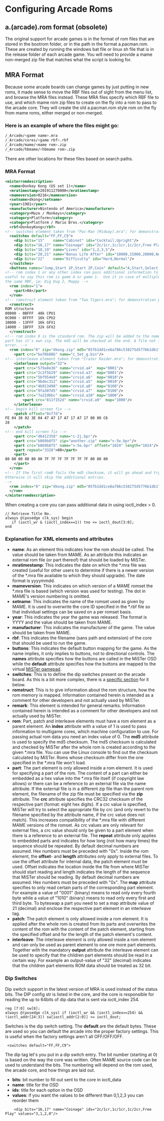 # Configuring Arcade Roms

## a.(arcade).rom format (obsolete)

The original support for arcade games is in the format of rom files that are stored in the bootrom folder, or in the path in the format a.pacman.rom. These are created by running the windows bat file or linux sh file that is in the release folder of each arcade game.  You will need to provide a mame non-merged zip file that matches what the script is looking for.

## MRA Format

Because some arcade boards can change games by just putting in new roms, it made sense to move the RBF files out of sight from the menu list, and browse the MRA files instead. These MRA files specify which RBF file to use, and which mame rom zip files to create on the fly into a rom to pass to the arcade core. They will create the old a.pacman.rom style rom on the fly from mame roms, either merged or non-merged.

### Here is an example of where the files might go:
```bash
/_Arcade/<game name>.mra
/_Arcade/cores/<game rbf>.rbf
/_Arcade/mame/<mame rom>.zip
/_Arcade/hbmame/<hbmame rom>.zip
```
There are other locations for these files based on search paths.

### MRA Format
```xml
<misterromdescription>
  <name>Donkey Kong (US set 1)</name>
  <mratimestamp>201911270000</mratimestamp>
  <mameversion>0216</mameversion>
  <setname>dkong</setname>
  <year>1981</year>
  <manufacturer>Nintendo of America</manufacturer>
  <category>Maze / Monkeys</category>
  <category>Platform</category>
  <category>Platform / Mario Bros.</category>
  <rbf>DonkeyKong</rbf>
<!-- switches element taken from "Pac-Man (Midway).mra"; for demonstration purposes only -->
  <switches default="FF,FF,C9">
    <dip bits="15"    name="Cabinet" ids="Cocktail,Upright"/>
    <dip bits="16,17" name="Coinage" ids="2c/1cr,1c/1cr,1c/2cr,Free Play" values="3,1,2,0"/>
    <dip bits="18,19" name="Lives" ids="1,2,3,5"/>
    <dip bits="20,21" name="Bonus Life After" ids="10000,15000,20000,None"/>
    <dip bits="22"    name="Difficulty" ids="Hard,Normal"/>
  </switches>
  <buttons names="Jump,Start 1P,Start 2P,Coin" default="A,Start,Select,R"/>
<!-- rom index 1 or any other index can pass additional information to a rom.
useful to say this rom is game A or game 1.  Use it in case of multiple games for
the same RBF, ie: Dig Dug 2, Mappy -->
  <rom index="1">
    <part>0A</part>
  </rom>
<!-- romstruct element taken from "Two Tigers.mra"; for demonstration purposes only -->
  <romstruct>
ROM structure
00000 - 0BFFF  48k CPU1
0C000 - 0FFFF  16k CPU2
10000 - 13FFF  16k GFX1
14000 - 1BFFF  32k GFX2
  </romstruct>
<!-- rom index 0 is the standard rom. The zip will be added to the name inside the part, unless the
part has it's own zip. The md5 will be checked at the end. A file not found error is reported before an md5
error. -->
  <rom index="0" zip="dkong.zip" md5="05fb1dd1ce6a786c538275d5776b1db1" type="merged|nonmerged|split">
    <part crc="ba70b88b" name="c_5et_g.bin"/>
<!-- interleave element taken from "Crater Raider.mra"; for demonstration purposes only -->
    <interleave output="32">
	<part crc="579a8e36" name="crvid.a4"  map="0001"/>
	<part crc="2c2f5b29" name="crvid.a3"  map="0001"/>
	<part crc="5bf954e0" name="crvid.a6"  map="0010"/>
	<part crc="9bdec312" name="crvid.a5"  map="0010"/>
	<part crc="4b913498" name="crvid.a8"  map="0100"/>
	<part crc="9fa307d5" name="crvid.a7"  map="0100"/>
	<part crc="7a22d6bc" name="crvid.a10" map="1000"/>
        <part crc="811f152d" name="crvid.a9"  map="1000"/>
    </interleave>
<!-- begin kill screen fix -->
    <patch offset="0xf7d">
FE 04 38 02 3E 04 47 A7 17 A7 17 A7 17 80 80 C6 
28
    </patch>
<!-- end kill screen fix -->
    <part crc="d6412358" name="c-2j.bpr"/>
    <part crc="b869b8f5" zip="another.zip" name="v-5e.bpr"/>
    <part crc="b869b8f5" name="v-5e.bpr" offset="1024" length="1024"/>
    <part repeat="3328">00</part>
    <part>
80 80 80 80 80 80 7F 7F 7F 7F 7F 7F 7F 80 80 80
    </part>
  </rom>
<!-- If the first rom0 fails the md5 checksum, it will go ahead and try again if another entry is present.
Otherwise it will skip the additional entries.
-->
  <rom index="0" zip="dkong.zip" md5="05fb1dd1ce6a786c538275d5776b1db1">
  </rom>
</misterromdescription>

```

When creating a core you can pass additional data in using ioctl_index > 0. 

```
// Retrieve Title No.
always @(posedge clk_sys) begin
   if (ioctl_wr & (ioctl_index==1)) tno <= ioctl_dout[3:0];
end

```

### Explanation for XML elements and attributes
* **name**: As an element this indicates how the rom should be called. The value should be taken from MAME. As an attribute this indicates an external rom file (or part thereof) that should be loaded by MiSTer.
* **mratimestamp**: This indicates the date on which the *.mra file was created (useful for other users to determine if there is a newer version of the *.mra file available to which they should upgrade). The date format is yyyymmdd.
* **mameversion**: This indicates on which version of a MAME romset the *.mra file is based (which version was used for testing). The dot in MAME's version numbering is omitted.
* **setname**: This indicates the name of the romset used as given by MAME. It is used to overwrite the core ID specified in the *.rbf file so that individual settings can be saved on a per romset basis.
* **year**: This indicates the year the game was released. The format is YYYY and the value should be taken from MAME.
* **manufacturer**: This indicates the manufacturer of the game. The value should be taken from MAME.
* **rbf**: This indicates the filename (sans path and extension) of the core that should be used to run the game.
* **buttons**: This indicates the default button mapping for the game. As the name implies, it only implies to buttons, not to directional controls. The **names** attribute specifies how the buttons are called in the MiSTer OSD while the **default** attribute specifies how the buttons are mapped to the virtual [MiSTer gamepad](/MiSTer-devel/Main_MiSTer/wiki/Main-Joystick-Mapping#mister-gamepad).
* **switches**: This is to define the dip switches present on the arcade board. As this is a bit more complex, there is a [specific section](#Dip-Switches) for it below.
* **romstruct**: This is to give information about the rom structure, how the rom memory is mapped. Information contained herein is intended as a comment for other developers and not actually used by MiSTer.
* **remark**: This element is intended for general remarks. Information contained herein is intended as a comment for other developers and not actually used by MiSTer.
* **rom**: Part, patch and interleave elements must have a rom element as a parent element. An **index** attribute with a value of 1 is used to pass information to multigame cores, which machine configuration to use. For passing actual rom data you need an index value of 0. The **md5** attribute is used to specify the md5 checksum. The md5 checksum is calculated and checked by MiSTer after the whole rom is created according to the given *.mra file. You can use the Linux console to find out the checksum calculated by MiSTer. Roms whose checksum differ from the one specified in the *.mra file won't load.
* **part**: The part element is only allowed inside a rom element. It is used for specifying a part of the rom. The content of a part can either be embedded as a hex value into the *.mra file itself (if copyright law allows) or there can be a reference to an external file via the name attribute. If the external file is in a different zip file than the parent rom element, the filename of the zip file must be specified via the **zip** attribute. The **crc** attribute specifies the CRC32 checksum of the respective part (format: eight hex digits). If a crc value is specified, MiSTer will try to select the appropriate file by crc (and only revert to the filename specified by the attribute name, if the crc value does not match). This increases compatibility of the *.mra file with different MAME versions of the romset. As crc values are only relevant for external files, a crc value should only be given to a part element when there is a reference to an external file. The **repeat** attribute only applies to embedded parts and indicates for how long (not how many times) the sequence should be repeated. By default decimal numbers are assumed. Hex numbers must be preceded with "0x". Inside the rom element, the **offset**- and **length** attributes only apply to external files. To use the offset attribute for internal data, the patch element must be used. Offset indicates the location inside the file from where MiSTer should start reading and length indicates the length of the sequence that MiSTer should be reading. By default decimal numbers are assumed. Hex numbers must be preceded with "0x". The **map** attribute specifies to only read certain parts of the corresponding part element. For example a value of "0001" (binary) means to read only every fourth byte while a value of "1010" (binary) means to read only every first and third byte. To byteswap a part you need to set a map attribute value of 21 (decimal) and enclose the respective part element in an interleave tag.
* **patch**: The patch element is only allowed inside a rom element. It is applied after the whole rom is created from its parts and overwrites the content of the rom with the content of the patch element, starting from the specified offset and for the length of the patch element's content.
* **interleave**: The interleave element is only allowed inside a rom element and can only be used as parent element to one ore more part elements. Together with the mandatory **output** attribute the interleave element can be used to specify that the children part elements should be read in a certain way. For example an output-value of "32" (decimal) indicates that the children part elements ROM data should be treated as 32 bit.

### Dip Switches

Dip switch support in the latest version of MRA is used instead of the status bits. The DIP config str is listed in the core, and the core is responsible for reading the up to 64bits of dip data that is sent via ioctl_index 254.

```
reg [7:0] sw[8];
always @(posedge clk_sys) if (ioctl_wr && (ioctl_index==254) && !ioctl_addr[24:3]) sw[ioctl_addr[2:0]] <= ioctl_dout;
```

Switches is the dip switch setting. The **default** are the default bytes. These are used so you can default the arcade into the proper factory settings. This is useful when the factory settings aren't all OFF/OFF/OFF.

```
 <switches default="FF,FF,C9">
```

The dip tag let's you put in a dip switch entry. The bit number (starting at 0) is based on the way the core was written. Often MAME source code can be used to understand the bits. The numbering will depend on the rom used, the arcade core, and how things are laid out.
 
* **bits**: bit number to fill out sent to the core in ioctl_data
* **name**: title for the OSD
* **ids**: title for each option in the OSD
* **values**: if you want the values to be different than 0,1,2,3 you can reorder them
 
```
    <dip bits="16,17" name="Coinage" ids="2c/1cr,1c/1cr,1c/2cr,Free Play" values="3,1,2,0"/>
```